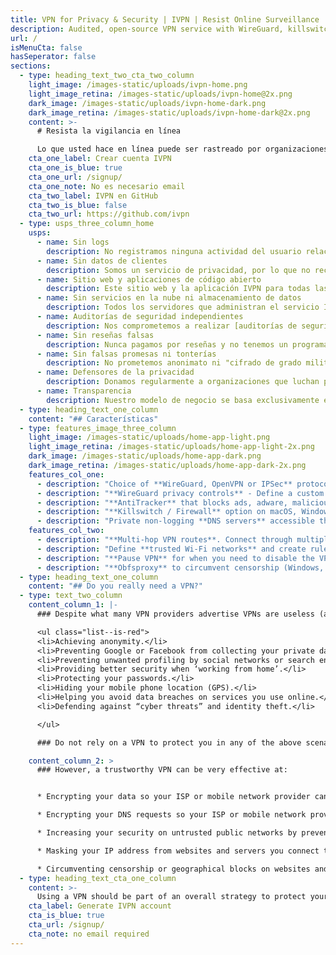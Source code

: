 ```yaml
---
title: VPN for Privacy & Security | IVPN | Resist Online Surveillance
description: Audited, open-source VPN service with WireGuard, killswitch and tracker blocker. No logs, no false promises. Anonymous signup with 30 day money back guarantee.
url: /
isMenuCta: false
hasSeperator: false
sections:
  - type: heading_text_two_cta_two_column
    light_image: /images-static/uploads/ivpn-home.png
    light_image_retina: /images-static/uploads/ivpn-home@2x.png
    dark_image: /images-static/uploads/ivpn-home-dark.png
    dark_image_retina: /images-static/uploads/ivpn-home-dark@2x.png
    content: >-
      # Resista la vigilancia en línea

      Lo que usted hace en línea puede ser rastreado por organizaciones que quizás no conozca o en las que no confíe y pase a formar parte de un registro permanente. Una VPN no puede resolver esto por sí sola, pero puede evitar que su ISP pueda compartir o vender sus datos.
    cta_one_label: Crear cuenta IVPN
    cta_one_is_blue: true
    cta_one_url: /signup/
    cta_one_note: No es necesario email
    cta_two_label: IVPN en GitHub
    cta_two_is_blue: false
    cta_two_url: https://github.com/ivpn
  - type: usps_three_column_home
    usps:
      - name: Sin logs
        description: No registramos ninguna actividad del usuario relacionada con el uso del servicio VPN, como se explica en nuestra clara [política de privacidad](/privacidad).
      - name: Sin datos de clientes
        description: Somos un servicio de privacidad, por lo que no recopilamos ni almacenamos ningún dato personal al registrarse, ni siquiera su correo electrónico. También aceptamos efectivo, monero y bitcoin.
      - name: Sitio web y aplicaciones de código abierto
        description: Este sitio web y la aplicación IVPN para todas las plataformas son de código abierto para mayor transparencia y seguridad.
      - name: Sin servicios en la nube ni almacenamiento de datos
        description: Todos los servidores que administran el servicio IVPN son autohospedados y operados por IVPN, incluidos el correo electrónico y el chat en vivo.
      - name: Auditorías de seguridad independientes
        description: Nos comprometemos a realizar [auditorías de seguridad anuales](/blog/tags/audit/) para mejorar nuestras prácticas de seguridad y transparencia.
      - name: Sin reseñas falsas
        description: Nunca pagamos por reseñas y no tenemos un programa de afiliados, por lo que no nos encontrará en las listas de las "10 mejores VPN".
      - name: Sin falsas promesas ni tonterías
        description: No prometemos anonimato ni "cifrado de grado militar". Publicamos extensas [guías de privacidad](/privacy-guides/) y educamos a nuestros clientes sobre lo que una VPN puede lograr de manera realista.
      - name: Defensores de la privacidad
        description: Donamos regularmente a organizaciones que luchan por el derecho a la privacidad como EFF, Open Rights Group y el proyecto Tor.
      - name: Transparencia
        description: Nuestro modelo de negocio se basa exclusivamente en suscripciones pagas. No somos propietarios de ningún otro servicio VPN ni sitios de revisión de VPN. Revise [el equipo](/equipo/) que opera IVPN y la propiedad de la empresa.
  - type: heading_text_one_column
    content: "## Características"
  - type: features_image_three_column
    light_image: /images-static/uploads/home-app-light.png
    light_image_retina: /images-static/uploads/home-app-light-2x.png
    dark_image: /images-static/uploads/home-app-dark.png
    dark_image_retina: /images-static/uploads/home-app-dark-2x.png
    features_col_one:
      - description: "Choice of **WireGuard, OpenVPN or IPSec** protocols using either the IVPN apps or any other compatible VPN client."
      - description: "**WireGuard privacy controls** - Define a custom schedule for automatic key and IP address rotation."
      - description: "**AntiTracker** that blocks ads, adware, malicious websites and data harvesting trackers."
      - description: "**Killswitch / Firewall** option on macOS, Windows, Linux, Android and using the built-in On-demand feature on iOS. Offers protection against DNS, IPv6, disconnection and WebRTC leaks."
      - description: "Private non-logging **DNS servers** accessible through our VPN."
    features_col_two:
      - description: "**Multi-hop VPN routes**. Connect through multiple servers in separate jurisdictions for enhanced privacy."
      - description: "Define **trusted Wi-Fi networks** and create rules for automatic connection / disconnection."
      - description: "**Pause VPN** for when you need to disable the VPN temporarily after which connection is automatically restored (except iOS)."
      - description: "**Obfsproxy** to circumvent censorship (Windows, macOS and Linux clients)."
  - type: heading_text_one_column
    content: "## Do you really need a VPN?"
  - type: text_two_column
    content_column_1: |-
      ### Despite what many VPN providers advertise VPNs are useless (at best ineffective) at:

      <ul class="list--is-red">
      <li>Achieving anonymity.</li>
      <li>Preventing Google or Facebook from collecting your private data.</li>
      <li>Preventing unwanted profiling by social networks or search engines.</li>
      <li>Providing better security when ‘working from home’.</li>
      <li>Protecting your passwords.</li>
      <li>Hiding your mobile phone location (GPS).</li>
      <li>Helping you avoid data breaches on services you use online.</li>
      <li>Defending against “cyber threats” and identity theft.</li>

      </ul>

      ### Do not rely on a VPN to protect you in any of the above scenarios. 

    content_column_2: >
      ### However, a trustworthy VPN can be very effective at:


      * Encrypting your data so your ISP or mobile network provider cannot monitor or log your online activity. Without a VPN, HTTPS still exposes the domain name or IP address you are visiting to the ISP.

      * Encrypting your DNS requests so your ISP or mobile network provider cannot monitor or log the domains you visit. 

      * Increasing your security on untrusted public networks by preventing MITM attacks.

      * Masking your IP address from websites and servers you connect to.

      * Circumventing censorship or geographical blocks on websites and content. 
  - type: heading_text_cta_one_column
    content: >-
      Using a VPN should be part of an overall strategy to protect your privacy - **but only if you trust the VPN provider more than your ISP**.
    cta_label: Generate IVPN account
    cta_is_blue: true
    cta_url: /signup/
    cta_note: no email required
---
```

